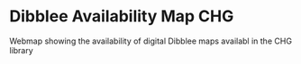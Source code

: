 # Dibblee Availability Map CHG

Webmap showing the availability of digital Dibblee maps availabl in the CHG library
